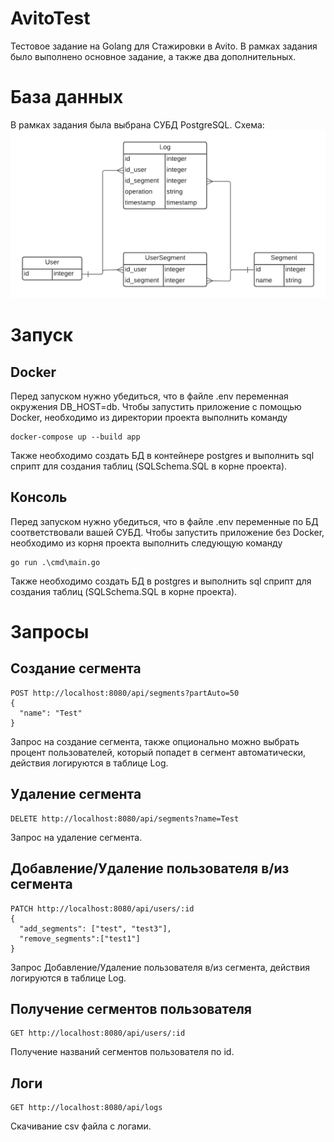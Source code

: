 # AvitoTest
Тестовое задание на Golang для Стажировки в Avito.
В рамках задания было выполнено основное задание, а также два дополнительных.
# База данных
В рамках задания была выбрана СУБД PostgreSQL.
Схема:
![Image alt](https://github.com/Mkkysh/AvitoTest/blob/main/SchemaDB.png)
# Запуск
## Docker
Перед запуском нужно убедиться, что в файле .env переменная окружения DB_HOST=db.
Чтобы запустить приложение с помощью Docker, необходимо из директории проекта выполнить команду
```
docker-compose up --build app
```
Также необходимо создать БД в контейнере postgres и выполнить sql сприпт для создания таблиц (SQLSchema.SQL в корне проекта).
## Консоль
Перед запуском нужно убедиться, что в файле .env переменные по БД соответствовали вашей СУБД.
Чтобы запустить приложение без Docker, необходимо из корня проекта выполнить следующую команду
```
go run .\cmd\main.go
```
Также необходимо создать БД в postgres и выполнить sql сприпт для создания таблиц (SQLSchema.SQL в корне проекта).
# Запросы
## Создание сегмента
```
POST http://localhost:8080/api/segments?partAuto=50
{
  "name": "Test"
}
```
Запрос на создание сегмента, также опционально можно выбрать процент пользователей, который попадет в сегмент автоматически, действия логируются в таблице Log.
## Удаление сегмента
```
DELETE http://localhost:8080/api/segments?name=Test
```
Запрос на удаление сегмента.
## Добавление/Удаление пользователя в/из сегмента
```
PATCH http://localhost:8080/api/users/:id
{
  "add_segments": ["test", "test3"],
  "remove_segments":["test1"]
}
```
Запрос Добавление/Удаление пользователя в/из сегмента, действия логируются в таблице Log.
## Получение сегментов пользователя
```
GET http://localhost:8080/api/users/:id
```
Получение названий сегментов пользователя по id.
## Логи
```
GET http://localhost:8080/api/logs
```
Скачивание csv файла с логами.
